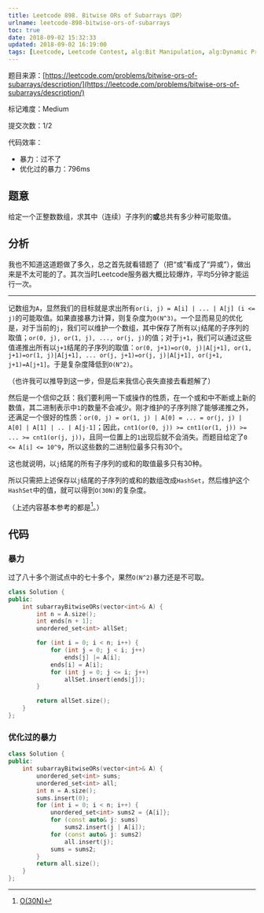 ```yaml
---
title: Leetcode 898. Bitwise ORs of Subarrays（DP）
urlname: leetcode-898-bitwise-ors-of-subarrays
toc: true
date: 2018-09-02 15:32:33
updated: 2018-09-02 16:19:00
tags: [Leetcode, Leetcode Contest, alg:Bit Manipulation, alg:Dynamic Programming]
---
```


题目来源：[https://leetcode.com/problems/bitwise-ors-of-subarrays/description/](https://leetcode.com/problems/bitwise-ors-of-subarrays/description/)

标记难度：Medium

提交次数：1/2

代码效率：

* 暴力：过不了
* 优化过的暴力：796ms

## 题意

给定一个正整数数组，求其中（连续）子序列的**或**总共有多少种可能取值。

## 分析

我也不知道这道题做了多久，总之首先就看错题了（把“或”看成了“异或”），做出来是不太可能的了。其次当时Leetcode服务器大概比较爆炸，平均5分钟才能运行一次。

---

记数组为`A`，显然我们的目标就是求出所有`or(i, j) = A[i] | ... | A[j] (i <= j)`的可能取值。如果直接暴力计算，则复杂度为`O(N^3)`。一个显而易见的优化是，对于当前的`j`，我们可以维护一个数组，其中保存了所有以`j`结尾的子序列的取值；`or(0, j), or(1, j), ..., or(j, j)`的值；对于`j+1`，我们可以通过这些值递推出所有以`j+1`结尾的子序列的取值：`or(0, j+1)=or(0, j)|A[j+1], or(1, j+1)=or(1, j)|A[j+1], ... or(j, j+1)=or(j, j)|A[j+1], or(j+1, j+1)=A[j+1]`。于是复杂度降低到`O(N^2)`。

（也许我可以推导到这一步，但是后来我信心丧失直接去看题解了）

然后是一个信仰之跃：我们要利用一下或操作的性质，在一个或和中不断或上新的数值，其二进制表示中`1`的数量不会减少。刚才维护的子序列除了能够递推之外，还满足一个很好的性质：`or(0, j) = or(1, j) | A[0] = ... = or(j, j) | A[0] | A[1] | .. | A[j-1]`；因此，`cnt1(or(0, j)) >= cnt1(or(1, j)) >= ... >= cnt1(or(j, j))`，且同一位置上的`1`出现后就不会消失。而题目给定了`0 <= A[i] <= 10^9`，所以这些数的二进制位最多只有30个。

这也就说明，以`j`结尾的所有子序列的或和的取值最多只有30种。

所以只需把上述保存以`j`结尾的子序列的或和的数组改成`HashSet`，然后维护这个`HashSet`中的值，就可以得到`O(30N)`的复杂度。

（上述内容基本参考的都是[^lee215]。）

[^lee215]: [O(30N)](https://leetcode.com/problems/bitwise-ors-of-subarrays/discuss/165881/C++JavaPython-O%2830N%29)

## 代码

### 暴力

过了八十多个测试点中的七十多个，果然`O(N^2)`暴力还是不可取。

```cpp
class Solution {
public:
    int subarrayBitwiseORs(vector<int>& A) {
        int n = A.size();
        int ends[n + 1];
        unordered_set<int> allSet;

        for (int i = 0; i < n; i++) {
            for (int j = 0; j < i; j++)
                ends[j] |= A[i];
            ends[i] = A[i];
            for (int j = 0; j <= i; j++)
                allSet.insert(ends[j]);
        }

        return allSet.size();
    }
};
```

### 优化过的暴力

```cpp
class Solution {
public:
    int subarrayBitwiseORs(vector<int>& A) {
        unordered_set<int> sums;
        unordered_set<int> all;
        int n = A.size();
        sums.insert(0);
        for (int i = 0; i < n; i++) {
            unordered_set<int> sums2 = {A[i]};
            for (const auto& j: sums)
                sums2.insert(j | A[i]);
            for (const auto& j: sums2)
                all.insert(j);
            sums = sums2;
        }
        return all.size();
    }
};
```
